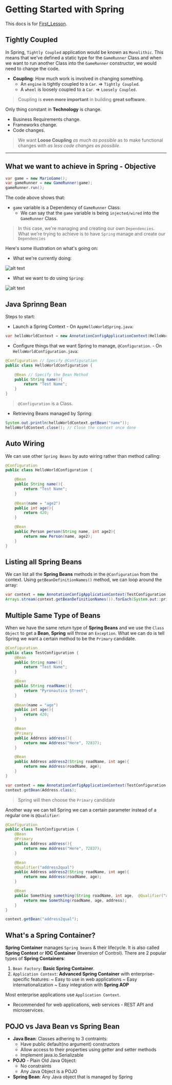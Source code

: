 # Getting Started with Spring

This docs is for [First_Lesson](./First_Lesson/).

## Tightly Coupled

In Spring, `Tightly Coupled` application would be known as `Monolithic`. This means that we've defined a static type for the `GameRunner` Class and when we want to run another Class into the `GameRunner` constructor, we would need to change the code.

- **Coupling**: How much work is involved in changing something.
  - An `engine` is tightly coupled to a `Car`. => `Tightly Coupled`.
  - A `wheel` is loosely coupled to a `Car`. => `Loosely Coupled`.

> Coupling is **even more important** in building **great software**.

Only thing constant in **Technology** is change.
  
- Business Requirements change.
- Frameworks change.
- Code changes.

> We want **Loose Coupling** *as much as possible* as to make functional changes with *as less code changes as possible*.

---

## What we want to achieve in Spring - Objective

```Java
var game = new MarioGame();
var gameRunner = new GameRunner(game);
gameRunner.run();
```

The code above shows that:

- `game` variable is a Dependency of `GameRunner` Class:
  - We can say that the `game` variable is being `injected/wired` into the `GameRunner` Class.

> In this case, we're managing and creating our own `Dependencies`. What we're trying to achieve is to have `Spring` manage and create our `Dependencies`

Here's some illustration on what's going on:

- What we're currently doing:

![alt text](images/we_manage.png)

- What we want to do using `Spring`:

![alt text](images/what_we_want.png)

## Java Sprinng Bean

Steps to start:

- Launch a Spring Context - On `AppHelloWorldSpring.java`:

```Java
var helloWorldContext = new AnnotationConfigApplicationContext(HelloWorldConfiguration.class);
```

- Configure things that we want Spring to manage, `@Configuration`. - On `HelloWorldConfiguration.java`:

```Java
@Configuration // Specify @Configuration
public class HelloWorldConfiguration {

    @Bean // Specify the Bean Method
    public String name(){
        return "Test Name";
    }
}
```

> `@Configuration` is a Class.

- Retrieving Beans managed by Spring:

```Java
System.out.println(helloWorldContext.getBean("name"));
helloWorldContext.close(); // Close the context once done
```

## Auto Wiring

We can use other `Spring Beans` by auto wiring rather than method calling:

```Java
@Configuration
public class HelloWorldConfiguration {

    @Bean
    public String name(){
        return "Test Name";
    }
    
    @Bean(name = "age2")
    public int age(){
        return 420;
    }

    @Bean
    public Person person(String name, int age2){
        return new Person(name, age2);
    }
}
```

## Listing all Spring Beans

We can list all the **Spring Beans** methods in the `@Configuration` from the context. Using `getBeanDefinitionNames()` method, we can loop around the array:

```Java
var context = new AnnotationConfigApplicationContext(TestConfiguration.class);
Arrays.stream(context.getBeanDefinitionNames()).forEach(System.out::println);
```

## Multiple Same Type of Beans

When we have the same return type of **Spring Beans** and we use the `Class Object` to get a **Bean**, **Spring** will throw an `Exception`. What we can do is tell Spring we want a certain method to be the `Primary` candidate.

```Java
@Configuration
public class TestConfiguration {
    @Bean
    public String name(){
        return "Test Name";
    }

    @Bean
    public String roadName(){
        return "Pyronautica Street";
    }
    
    @Bean(name = "age")
    public int age(){
        return 420;
    }

    @Bean
    @Primary
    public Address address(){
        return new Address("Here", 72837);
    }

    @Bean
    public Address address2(String roadName, int age){
        return new Address(roadName, age);
    }
}
```

```Java
var context = new AnnotationConfigApplicationContext(TestConfiguration.class);
context.getBean(Address.class);
```

> Spring will then choose the `Primary` candidate

Another way we can tell Spring we can a certain parameter instead of a regular one is `@Qualifier`:

```Java
@Configuration
public class TestConfiguration {
    @Bean
    @Primary
    public Address address(){
        return new Address("Here", 72837);
    }

    @Bean
    @Qualifier("address2qual")
    public Address address2(String roadName, int age){
        return new Address(roadName, age);
    }

    @Bean
    public Something something(String roadName, int age,  @Qualifier("address2qual") Address address){
        return new Something(roadName, age, address);
    }
} 
```

```Java
context.getBean("address2qual");
```

## What's a Spring Container?

**Spring Container** manages `Spring beans` & their lifecycle. It is also called **Spring Context** or **IOC Container** (Inversion of Control). There are 2 popular types of **Spring Containers**:

1. `Bean Factory`: **Basic Spring Container**.
2. `Application Context`: **Advanced Spring Container** with enterprise-specific features:
  ~ Easy to use in web applications
  ~ Easy internationalization
  ~ Easy integration with **Spring AOP**

Most enterprise applications use `Application Context`.

- Recommended for web applications, web services - REST API and microservices.

## POJO vs Java Bean vs Spring Bean

- **Java Bean**: Classes adhering to 3 contraints:
  - Have public default(no argument) constructors
  - Allow access to their properties using getter and setter methods
  - Implement java.io.Serializable
- **POJO** - Plain Old Java Object:
  - No constraints
  - Any Java Object is a POJO
- **Spring Bean**: Any Java object that is managed by Spring
